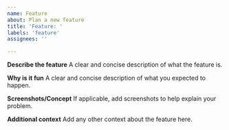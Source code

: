 ```yaml
---
name: Feature
about: Plan a new feature
title: 'Feature: '
labels: 'feature'
assignees: ''

---
```


**Describe the feature**
A clear and concise description of what the feature is.

**Why is it fun**
A clear and concise description of what you expected to happen.

**Screenshots/Concept**
If applicable, add screenshots to help explain your problem.

**Additional context**
Add any other context about the feature here.